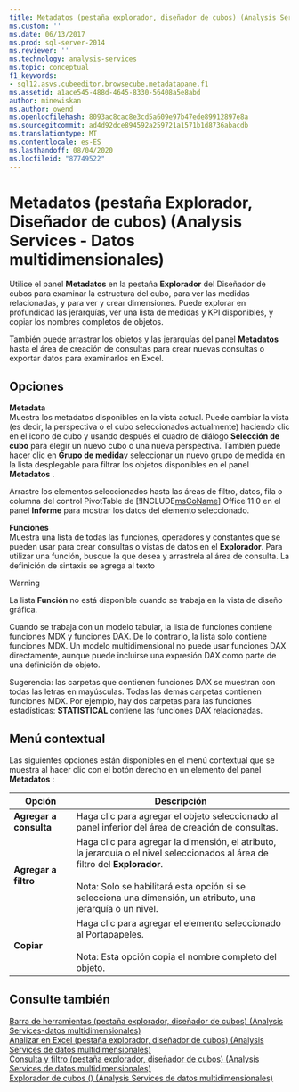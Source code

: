 ```yaml
---
title: Metadatos (pestaña explorador, diseñador de cubos) (Analysis Services-datos multidimensionales) | Microsoft Docs
ms.custom: ''
ms.date: 06/13/2017
ms.prod: sql-server-2014
ms.reviewer: ''
ms.technology: analysis-services
ms.topic: conceptual
f1_keywords:
- sql12.asvs.cubeeditor.browsecube.metadatapane.f1
ms.assetid: a1ace545-488d-4645-8330-56408a5e8abd
author: minewiskan
ms.author: owend
ms.openlocfilehash: 8093ac8cac8e3cd5a609e97b47ede89912897e8a
ms.sourcegitcommit: ad4d92dce894592a259721a1571b1d8736abacdb
ms.translationtype: MT
ms.contentlocale: es-ES
ms.lasthandoff: 08/04/2020
ms.locfileid: "87749522"
---
```

# <a name="metadata-browser-tab-cube-designer-analysis-services---multidimensional-data"></a>Metadatos (pestaña Explorador, Diseñador de cubos) (Analysis Services - Datos multidimensionales)
  Utilice el panel **Metadatos** en la pestaña **Explorador** del Diseñador de cubos para examinar la estructura del cubo, para ver las medidas relacionadas, y para ver y crear dimensiones. Puede explorar en profundidad las jerarquías, ver una lista de medidas y KPI disponibles, y copiar los nombres completos de objetos.  
  
 También puede arrastrar los objetos y las jerarquías del panel **Metadatos** hasta el área de creación de consultas para crear nuevas consultas o exportar datos para examinarlos en Excel.  
  
## <a name="options"></a>Opciones  
 **Metadata**  
 Muestra los metadatos disponibles en la vista actual. Puede cambiar la vista (es decir, la perspectiva o el cubo seleccionados actualmente) haciendo clic en el icono de cubo y usando después el cuadro de diálogo **Selección de cubo** para elegir un nuevo cubo o una nueva perspectiva. También puede hacer clic en **Grupo de medida**y seleccionar un nuevo grupo de medida en la lista desplegable para filtrar los objetos disponibles en el panel **Metadatos** .  
  
 Arrastre los elementos seleccionados hasta las áreas de filtro, datos, fila o columna del control PivotTable de [!INCLUDE[msCoName](../includes/msconame-md.md)] Office 11.0 en el panel **Informe** para mostrar los datos del elemento seleccionado.  
  
 **Funciones**  
 Muestra una lista de todas las funciones, operadores y constantes que se pueden usar para crear consultas o vistas de datos en el **Explorador**. Para utilizar una función, busque la que desea y arrástrela al área de consulta. La definición de sintaxis se agrega al texto  
  
> [!WARNING]  
>   La lista **Función** no está disponible cuando se trabaja en la vista de diseño gráfica.  
  
 Cuando se trabaja con un modelo tabular, la lista de funciones contiene funciones MDX y funciones DAX. De lo contrario, la lista solo contiene funciones MDX. Un modelo multidimensional no puede usar funciones DAX directamente, aunque puede incluirse una expresión DAX como parte de una definición de objeto.  
  
 Sugerencia: las carpetas que contienen funciones DAX se muestran con todas las letras en mayúsculas. Todas las demás carpetas contienen funciones MDX. Por ejemplo, hay dos carpetas para las funciones estadísticas: **STATISTICAL** contiene las funciones DAX relacionadas.  
  
## <a name="context-menu"></a>Menú contextual  
 Las siguientes opciones están disponibles en el menú contextual que se muestra al hacer clic con el botón derecho en un elemento del panel **Metadatos** :  
  
|Opción|Descripción|  
|------------|-----------------|  
|**Agregar a consulta**|Haga clic para agregar el objeto seleccionado al panel inferior del área de creación de consultas.|  
|**Agregar a filtro**|Haga clic para agregar la dimensión, el atributo, la jerarquía o el nivel seleccionados al área de filtro del **Explorador**.<br /><br /> Nota: Solo se habilitará esta opción si se selecciona una dimensión, un atributo, una jerarquía o un nivel.|  
|**Copiar**|Haga clic para agregar el elemento seleccionado al Portapapeles.<br /><br /> Nota: Esta opción copia el nombre completo del objeto.|  
  
## <a name="see-also"></a>Consulte también  
 [Barra de herramientas &#40;pestaña explorador, diseñador de cubos&#41; &#40;Analysis Services-datos multidimensionales&#41;](toolbar-browser-tab-cube-designer-analysis-services-multidimensional-data.md)   
 [Analizar en Excel &#40;pestaña explorador, diseñador de cubos&#41; &#40;Analysis Services de datos multidimensionales&#41;](analyze-in-excel-browser-cube-designer-analysis-services-multidimensional-data.md)   
 [Consulta y filtro &#40;pestaña explorador, diseñador de cubos&#41; &#40;Analysis Services de datos multidimensionales&#41;](query-filter-browser-cube-designer-analysis-services-multidimensional-data.md)   
 [Explorador de cubos &#40;&#41; &#40;Analysis Services de datos multidimensionales&#41;](browser-cube-designer-analysis-services-multidimensional-data.md)  
  
  
